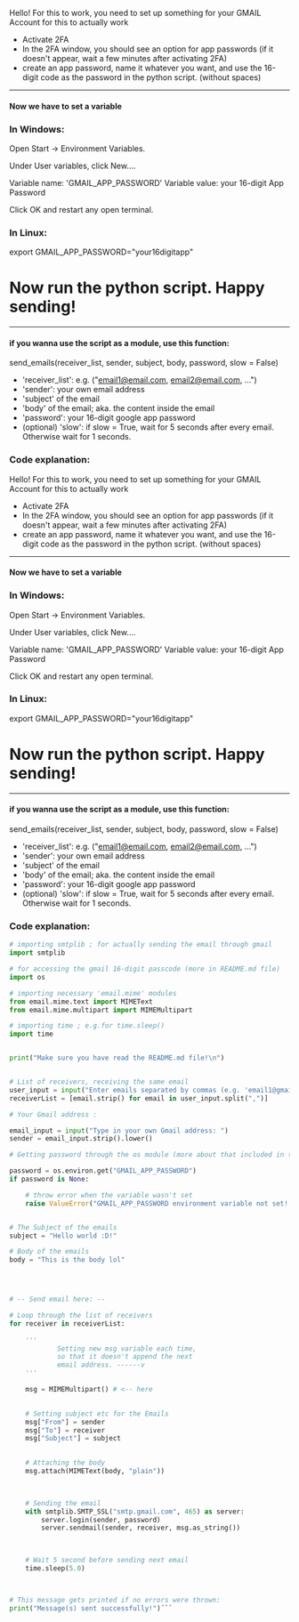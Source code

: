 Hello! For this to work, you need to set up something for your GMAIL Account for this to actually work
- Activate 2FA
- In the 2FA window, you should see an option for app passwords (if it doesn't appear, wait a few minutes after activating 2FA)
- create an app password, name it whatever you want, and use the 16-digit code as the password in the python script. (without spaces)

---

#### Now we have to set a variable

### In Windows:
Open Start → Environment Variables.

Under User variables, click New….

Variable name: 'GMAIL_APP_PASSWORD'
Variable value: your 16-digit App Password

Click OK and restart any open terminal.

### In Linux:
export GMAIL_APP_PASSWORD="your16digitapp"

# Now run the python script. Happy sending!


---

#### if you wanna use the script as a module, use this function:
send_emails(receiver_list, sender, subject, body, password, slow = False)

- 'receiver_list': e.g. ("email1@email.com, email2@email.com, ...")
- 'sender': your own email address
- 'subject' of the email
- 'body' of the email; aka. the content inside the email
- 'password': your 16-digit google app password
- (optional) 'slow': if slow = True, wait for 5 seconds after every email. Otherwise wait for 1 seconds.
### Code explanation:
Hello! For this to work, you need to set up something for your GMAIL Account for this to actually work
- Activate 2FA
- In the 2FA window, you should see an option for app passwords (if it doesn't appear, wait a few minutes after activating 2FA)
- create an app password, name it whatever you want, and use the 16-digit code as the password in the python script. (without spaces)

---

#### Now we have to set a variable

### In Windows:
Open Start → Environment Variables.

Under User variables, click New….

Variable name: 'GMAIL_APP_PASSWORD'
Variable value: your 16-digit App Password

Click OK and restart any open terminal.

### In Linux:
export GMAIL_APP_PASSWORD="your16digitapp"

# Now run the python script. Happy sending!


---

#### if you wanna use the script as a module, use this function:
send_emails(receiver_list, sender, subject, body, password, slow = False)

- 'receiver_list': e.g. ("email1@email.com, email2@email.com, ...")
- 'sender': your own email address
- 'subject' of the email
- 'body' of the email; aka. the content inside the email
- 'password': your 16-digit google app password
- (optional) 'slow': if slow = True, wait for 5 seconds after every email. Otherwise wait for 1 seconds.
### Code explanation:

```python
# importing smtplib ; for actually sending the email through gmail
import smtplib

# for accessing the gmail 16-digit passcode (more in README.md file)
import os

# importing necessary 'email.mime' modules
from email.mime.text import MIMEText
from email.mime.multipart import MIMEMultipart

# importing time ; e.g.for time.sleep()
import time


print("Make sure you have read the README.md file!\n")


# List of receivers, receiving the same email
user_input = input("Enter emails separated by commas (e.g. 'email1@gmail.com, email2@gmail.com, ...'): ")
receiverList = [email.strip() for email in user_input.split(",")]

# Your Gmail address :                             

email_input = input("Type in your own Gmail address: ")
sender = email_input.strip().lower()

# Getting password through the os module (more about that included in the README.md file)

password = os.environ.get("GMAIL_APP_PASSWORD")
if password is None:

    # throw error when the variable wasn't set
    raise ValueError("GMAIL_APP_PASSWORD environment variable not set! Exiting..")


# The Subject of the emails
subject = "Hello world :D!"

# Body of the emails
body = "This is the body lol"




# -- Send email here: --

# Loop through the list of receivers
for receiver in receiverList:
    
    ''' 
            Setting new msg variable each time,
            so that it doesn't append the next 
            email address. ------v
    '''

    msg = MIMEMultipart() # <-- here
    

    # Setting subject etc for the Emails
    msg["From"] = sender
    msg["To"] = receiver
    msg["Subject"] = subject

    
    # Attaching the body
    msg.attach(MIMEText(body, "plain"))
    


    # Sending the email
    with smtplib.SMTP_SSL("smtp.gmail.com", 465) as server:
        server.login(sender, password)
        server.sendmail(sender, receiver, msg.as_string())
    


    # Wait 5 second before sending next email
    time.sleep(5.0)



# This message gets printed if no errors were thrown:
print("Message(s) sent successfully!")´``
